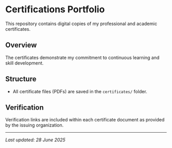 # Certifications Portfolio

This repository contains digital copies of my professional and academic certificates.

## Overview

The certificates demonstrate my commitment to continuous learning and skill development.

## Structure

- All certificate files (PDFs) are saved in the `certificates/` folder.

## Verification

Verification links are included within each certificate document as provided by the issuing organization.

---

*Last updated: 28 June 2025*
